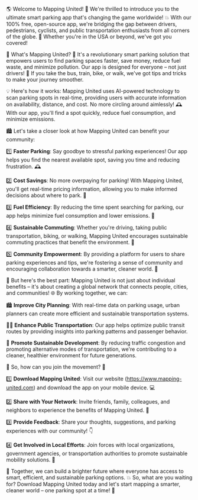 🌎 Welcome to Mapping United! 🚀 We're thrilled to introduce you to the ultimate smart parking app that's changing the game worldwide! 💥 With our 100% free, open-source app, we're bridging the gap between drivers, pedestrians, cyclists, and public transportation enthusiasts from all corners of the globe. 🌈 Whether you're in the USA or beyond, we've got you covered!

🚗 What's Mapping United? 🔮 It's a revolutionary smart parking solution that empowers users to find parking spaces faster, save money, reduce fuel waste, and minimize pollution. Our app is designed for everyone – not just drivers! 🚌 If you take the bus, train, bike, or walk, we've got tips and tricks to make your journey smoother.

💡 Here's how it works: Mapping United uses AI-powered technology to scan parking spots in real-time, providing users with accurate information on availability, distance, and cost. No more circling around aimlessly! 🕰️ With our app, you'll find a spot quickly, reduce fuel consumption, and minimize emissions.

🏙️ Let's take a closer look at how Mapping United can benefit your community:

1️⃣ **Faster Parking**: Say goodbye to stressful parking experiences! Our app helps you find the nearest available spot, saving you time and reducing frustration. 🕰️

2️⃣ **Cost Savings**: No more overpaying for parking! With Mapping United, you'll get real-time pricing information, allowing you to make informed decisions about where to park. 💸

3️⃣ **Fuel Efficiency**: By reducing the time spent searching for parking, our app helps minimize fuel consumption and lower emissions. 🌟

4️⃣ **Sustainable Commuting**: Whether you're driving, taking public transportation, biking, or walking, Mapping United encourages sustainable commuting practices that benefit the environment. 🌿

5️⃣ **Community Empowerment**: By providing a platform for users to share parking experiences and tips, we're fostering a sense of community and encouraging collaboration towards a smarter, cleaner world. 👥

💪 But here's the best part: Mapping United is not just about individual benefits – it's about creating a global network that connects people, cities, and communities! 🌐 By working together, we can:

🏙️ **Improve City Planning**: With real-time data on parking usage, urban planners can create more efficient and sustainable transportation systems.

🚴‍♀️ **Enhance Public Transportation**: Our app helps optimize public transit routes by providing insights into parking patterns and passenger behavior.

🌈 **Promote Sustainable Development**: By reducing traffic congestion and promoting alternative modes of transportation, we're contributing to a cleaner, healthier environment for future generations.

📲 So, how can you join the movement? 🎉

1️⃣ **Download Mapping United**: Visit our website (https://www.mapping-united.com) and download the app on your mobile device. 💻

2️⃣ **Share with Your Network**: Invite friends, family, colleagues, and neighbors to experience the benefits of Mapping United. 📱

3️⃣ **Provide Feedback**: Share your thoughts, suggestions, and parking experiences with our community! 👇

4️⃣ **Get Involved in Local Efforts**: Join forces with local organizations, government agencies, or transportation authorities to promote sustainable mobility solutions. 🌈

🎉 Together, we can build a brighter future where everyone has access to smart, efficient, and sustainable parking options. 💥 So, what are you waiting for? Download Mapping United today and let's start mapping a smarter, cleaner world – one parking spot at a time! 🚀